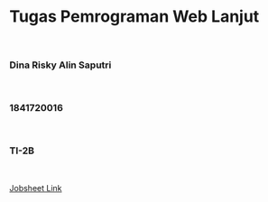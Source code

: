 <h1> Tugas Pemrograman Web Lanjut </h1><br>
<h3> Dina Risky Alin Saputri </h3><br>
<h3> 1841720016 </h3><br>
<h3> TI-2B </h3><br>

[Jobsheet Link](https://github.com/Dina04/Laravel/tree/master/Jobsheet)

